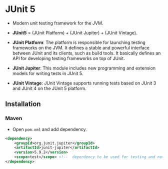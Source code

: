 # JUnit 5

- Modern unit testing framework for the JVM.
- **JUnit5** = (JUnit Platform) + (JUnit Jupiter) + (JUnit Vintage).

- **JUnit Platform**: The platform is responsible for launching testing frameworks on the JVM. It defines a stable and powerful interface between JUnit and its clients, such as build tools. It basically defines an API for developing testing frameworks on top of JUnit.
- **JUnit Jupiter**: This module includes new programming and extension models for writing tests in JUnit 5.
- **JUnit Vintage**: JUnit Vintage supports running tests based on JUnit 3 and JUnit 4 on the JUnit 5 platform.

## Installation

### Maven
- Open `pom.xml` and add dependency.
```xml
<dependency>
    <groupId>org.junit.jupiter</groupId>
    <artifactId>junit-jupiter</artifactId>
    <version>5.9.2</version>
    <scope>test</scope> <!--  dependency to be used for testing and not to be packaged with the artifact  -->
</dependency>
```

